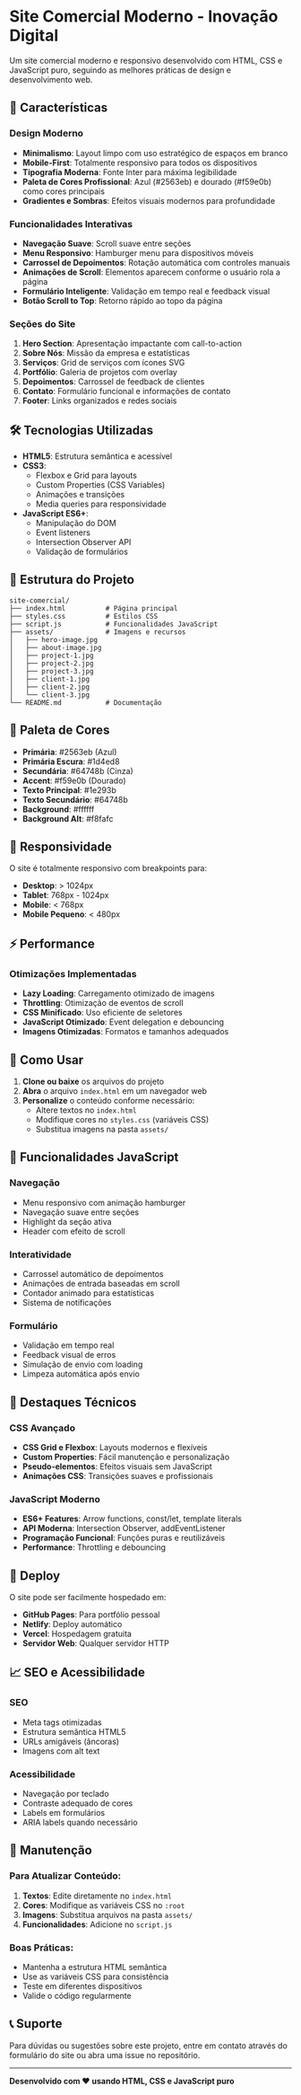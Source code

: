 # Site Comercial Moderno - Inovação Digital

Um site comercial moderno e responsivo desenvolvido com HTML, CSS e JavaScript puro, seguindo as melhores práticas de design e desenvolvimento web.

## 🚀 Características

### Design Moderno
- **Minimalismo**: Layout limpo com uso estratégico de espaços em branco
- **Mobile-First**: Totalmente responsivo para todos os dispositivos
- **Tipografia Moderna**: Fonte Inter para máxima legibilidade
- **Paleta de Cores Profissional**: Azul (#2563eb) e dourado (#f59e0b) como cores principais
- **Gradientes e Sombras**: Efeitos visuais modernos para profundidade

### Funcionalidades Interativas
- **Navegação Suave**: Scroll suave entre seções
- **Menu Responsivo**: Hamburger menu para dispositivos móveis
- **Carrossel de Depoimentos**: Rotação automática com controles manuais
- **Animações de Scroll**: Elementos aparecem conforme o usuário rola a página
- **Formulário Inteligente**: Validação em tempo real e feedback visual
- **Botão Scroll to Top**: Retorno rápido ao topo da página

### Seções do Site
1. **Hero Section**: Apresentação impactante com call-to-action
2. **Sobre Nós**: Missão da empresa e estatísticas
3. **Serviços**: Grid de serviços com ícones SVG
4. **Portfólio**: Galeria de projetos com overlay
5. **Depoimentos**: Carrossel de feedback de clientes
6. **Contato**: Formulário funcional e informações de contato
7. **Footer**: Links organizados e redes sociais

## 🛠️ Tecnologias Utilizadas

- **HTML5**: Estrutura semântica e acessível
- **CSS3**: 
  - Flexbox e Grid para layouts
  - Custom Properties (CSS Variables)
  - Animações e transições
  - Media queries para responsividade
- **JavaScript ES6+**:
  - Manipulação do DOM
  - Event listeners
  - Intersection Observer API
  - Validação de formulários

## 📁 Estrutura do Projeto

```
site-comercial/
├── index.html          # Página principal
├── styles.css          # Estilos CSS
├── script.js           # Funcionalidades JavaScript
├── assets/             # Imagens e recursos
│   ├── hero-image.jpg
│   ├── about-image.jpg
│   ├── project-1.jpg
│   ├── project-2.jpg
│   ├── project-3.jpg
│   ├── client-1.jpg
│   ├── client-2.jpg
│   └── client-3.jpg
└── README.md           # Documentação
```

## 🎨 Paleta de Cores

- **Primária**: #2563eb (Azul)
- **Primária Escura**: #1d4ed8
- **Secundária**: #64748b (Cinza)
- **Accent**: #f59e0b (Dourado)
- **Texto Principal**: #1e293b
- **Texto Secundário**: #64748b
- **Background**: #ffffff
- **Background Alt**: #f8fafc

## 📱 Responsividade

O site é totalmente responsivo com breakpoints para:
- **Desktop**: > 1024px
- **Tablet**: 768px - 1024px
- **Mobile**: < 768px
- **Mobile Pequeno**: < 480px

## ⚡ Performance

### Otimizações Implementadas
- **Lazy Loading**: Carregamento otimizado de imagens
- **Throttling**: Otimização de eventos de scroll
- **CSS Minificado**: Uso eficiente de seletores
- **JavaScript Otimizado**: Event delegation e debouncing
- **Imagens Otimizadas**: Formatos e tamanhos adequados

## 🔧 Como Usar

1. **Clone ou baixe** os arquivos do projeto
2. **Abra** o arquivo `index.html` em um navegador web
3. **Personalize** o conteúdo conforme necessário:
   - Altere textos no `index.html`
   - Modifique cores no `styles.css` (variáveis CSS)
   - Substitua imagens na pasta `assets/`

## 🎯 Funcionalidades JavaScript

### Navegação
- Menu responsivo com animação hamburger
- Navegação suave entre seções
- Highlight da seção ativa
- Header com efeito de scroll

### Interatividade
- Carrossel automático de depoimentos
- Animações de entrada baseadas em scroll
- Contador animado para estatísticas
- Sistema de notificações

### Formulário
- Validação em tempo real
- Feedback visual de erros
- Simulação de envio com loading
- Limpeza automática após envio

## 🌟 Destaques Técnicos

### CSS Avançado
- **CSS Grid e Flexbox**: Layouts modernos e flexíveis
- **Custom Properties**: Fácil manutenção e personalização
- **Pseudo-elementos**: Efeitos visuais sem JavaScript
- **Animações CSS**: Transições suaves e profissionais

### JavaScript Moderno
- **ES6+ Features**: Arrow functions, const/let, template literals
- **API Moderna**: Intersection Observer, addEventListener
- **Programação Funcional**: Funções puras e reutilizáveis
- **Performance**: Throttling e debouncing

## 🚀 Deploy

O site pode ser facilmente hospedado em:
- **GitHub Pages**: Para portfólio pessoal
- **Netlify**: Deploy automático
- **Vercel**: Hospedagem gratuita
- **Servidor Web**: Qualquer servidor HTTP

## 📈 SEO e Acessibilidade

### SEO
- Meta tags otimizadas
- Estrutura semântica HTML5
- URLs amigáveis (âncoras)
- Imagens com alt text

### Acessibilidade
- Navegação por teclado
- Contraste adequado de cores
- Labels em formulários
- ARIA labels quando necessário

## 🔄 Manutenção

### Para Atualizar Conteúdo:
1. **Textos**: Edite diretamente no `index.html`
2. **Cores**: Modifique as variáveis CSS no `:root`
3. **Imagens**: Substitua arquivos na pasta `assets/`
4. **Funcionalidades**: Adicione no `script.js`

### Boas Práticas:
- Mantenha a estrutura HTML semântica
- Use as variáveis CSS para consistência
- Teste em diferentes dispositivos
- Valide o código regularmente

## 📞 Suporte

Para dúvidas ou sugestões sobre este projeto, entre em contato através do formulário do site ou abra uma issue no repositório.

---

**Desenvolvido com ❤️ usando HTML, CSS e JavaScript puro**

